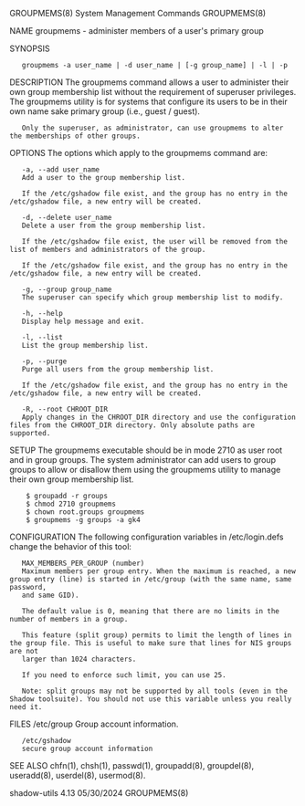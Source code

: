 GROUPMEMS(8)							  System Management Commands							  GROUPMEMS(8)

NAME
       groupmems - administer members of a user's primary group

SYNOPSIS

       groupmems -a user_name | -d user_name | [-g group_name] | -l | -p

DESCRIPTION
       The groupmems command allows a user to administer their own group membership list without the requirement of superuser privileges. The groupmems
       utility is for systems that configure its users to be in their own name sake primary group (i.e., guest / guest).

       Only the superuser, as administrator, can use groupmems to alter the memberships of other groups.

OPTIONS
       The options which apply to the groupmems command are:

       -a, --add user_name
	   Add a user to the group membership list.

	   If the /etc/gshadow file exist, and the group has no entry in the /etc/gshadow file, a new entry will be created.

       -d, --delete user_name
	   Delete a user from the group membership list.

	   If the /etc/gshadow file exist, the user will be removed from the list of members and administrators of the group.

	   If the /etc/gshadow file exist, and the group has no entry in the /etc/gshadow file, a new entry will be created.

       -g, --group group_name
	   The superuser can specify which group membership list to modify.

       -h, --help
	   Display help message and exit.

       -l, --list
	   List the group membership list.

       -p, --purge
	   Purge all users from the group membership list.

	   If the /etc/gshadow file exist, and the group has no entry in the /etc/gshadow file, a new entry will be created.

       -R, --root CHROOT_DIR
	   Apply changes in the CHROOT_DIR directory and use the configuration files from the CHROOT_DIR directory. Only absolute paths are supported.

SETUP
       The groupmems executable should be in mode 2710 as user root and in group groups. The system administrator can add users to group groups to allow or
       disallow them using the groupmems utility to manage their own group membership list.

		$ groupadd -r groups
		$ chmod 2710 groupmems
		$ chown root.groups groupmems
		$ groupmems -g groups -a gk4

CONFIGURATION
       The following configuration variables in /etc/login.defs change the behavior of this tool:

       MAX_MEMBERS_PER_GROUP (number)
	   Maximum members per group entry. When the maximum is reached, a new group entry (line) is started in /etc/group (with the same name, same password,
	   and same GID).

	   The default value is 0, meaning that there are no limits in the number of members in a group.

	   This feature (split group) permits to limit the length of lines in the group file. This is useful to make sure that lines for NIS groups are not
	   larger than 1024 characters.

	   If you need to enforce such limit, you can use 25.

	   Note: split groups may not be supported by all tools (even in the Shadow toolsuite). You should not use this variable unless you really need it.

FILES
       /etc/group
	   Group account information.

       /etc/gshadow
	   secure group account information

SEE ALSO
       chfn(1), chsh(1), passwd(1), groupadd(8), groupdel(8), useradd(8), userdel(8), usermod(8).

shadow-utils 4.13							  05/30/2024								  GROUPMEMS(8)
